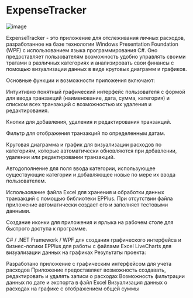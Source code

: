 # ExpenseTracker
![image](https://user-images.githubusercontent.com/90348225/231507902-e1cd95af-fac6-416c-9ab4-3a0cf212274f.png)


ExpenseTracker - это приложение для отслеживания личных расходов, разработанное на базе технологии Windows Presentation Foundation (WPF) с использованием языка программирования C#. Оно предоставляет пользователям возможность удобно управлять своими тратами в различных категориях и анализировать свои финансы с помощью визуализации данных в виде круговых диаграмм и графиков.

Основные функции и возможности приложения включают:

Интуитивно понятный графический интерфейс пользователя с формой для ввода транзакций (наименование, дата, сумма, категория) и списком всех транзакций с возможностью их удаления и редактирования.

Кнопки для добавления, удаления и редактирования транзакций.

Фильтр для отображения транзакций по определенным датам.

Круговая диаграмма и график для визуализации расходов по категориям, которые автоматически обновляются при добавлении, удалении или редактировании транзакций.

Автодополнение для поля ввода категории, использующее существующие категории и добавляющее новые по мере их ввода пользователем.

Использование файла Excel для хранения и обработки данных транзакций с помощью библиотеки EPPlus. При отсутствии файла приложение автоматически создает его и заполняет тестовыми данными.

Создание иконки для приложения и ярлыка на рабочем столе для быстрого доступа к программе.

C# / .NET Framework / WPF для создания графического интерфейса и бизнес-логики
EPPlus для работы с файлами Excel
LiveCharts для визуализации данных на графиках
Результаты проекта:

Разработано приложение с графическим интерфейсом для учета расходов
Приложение предоставляет возможность создавать, редактировать и удалять записи о расходах
Возможность фильтрации данных по дате и экспорта в файл Excel
Визуализация данных о расходах на графике с отображением общей суммы
